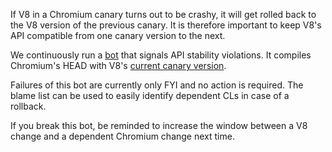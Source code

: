 If V8 in a Chromium canary turns out to be crashy, it will get rolled back to the V8 version of the previous canary. It is therefore important to keep V8's API compatible from one canary version to the next.

We continuously run a [bot](https://build.chromium.org/p/chromium.fyi/builders/Linux%20V8%20API%20Stability) that signals API stability violations. It compiles Chromium's HEAD with V8's [current canary version](https://chromium.googlesource.com/v8/v8/+/refs/heads/canary).

Failures of this bot are currently only FYI and no action is required. The blame list can be used to easily identify dependent CLs in case of a rollback.

If you break this bot, be reminded to increase the window between a V8 change and a dependent Chromium change next time.